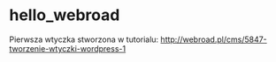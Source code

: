 # hello_webroad
Pierwsza wtyczka stworzona w tutorialu: http://webroad.pl/cms/5847-tworzenie-wtyczki-wordpress-1
